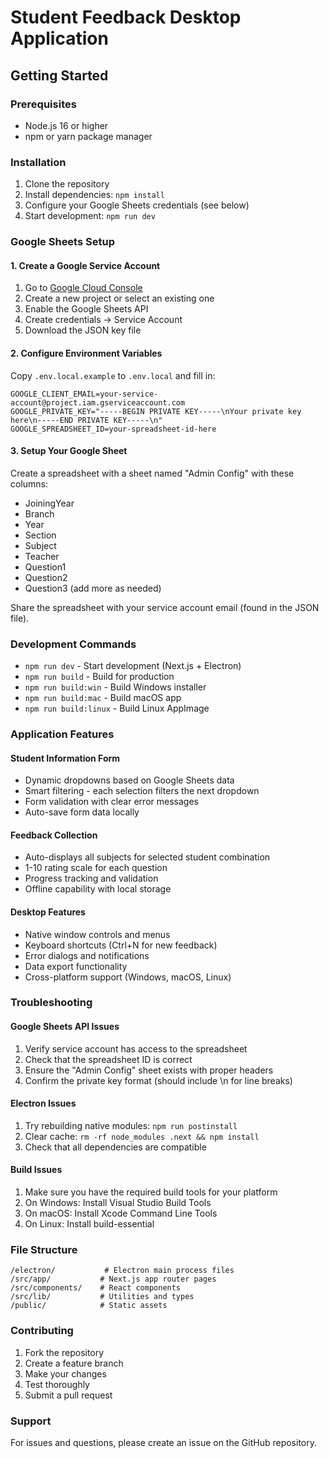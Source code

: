 # Student Feedback Desktop Application

## Getting Started

### Prerequisites
- Node.js 16 or higher
- npm or yarn package manager

### Installation
1. Clone the repository
2. Install dependencies: `npm install`
3. Configure your Google Sheets credentials (see below)
4. Start development: `npm run dev`

### Google Sheets Setup

#### 1. Create a Google Service Account
1. Go to [Google Cloud Console](https://console.cloud.google.com/)
2. Create a new project or select an existing one
3. Enable the Google Sheets API
4. Create credentials → Service Account
5. Download the JSON key file

#### 2. Configure Environment Variables
Copy `.env.local.example` to `.env.local` and fill in:
```env
GOOGLE_CLIENT_EMAIL=your-service-account@project.iam.gserviceaccount.com
GOOGLE_PRIVATE_KEY="-----BEGIN PRIVATE KEY-----\nYour private key here\n-----END PRIVATE KEY-----\n"
GOOGLE_SPREADSHEET_ID=your-spreadsheet-id-here
```

#### 3. Setup Your Google Sheet
Create a spreadsheet with a sheet named "Admin Config" with these columns:
- JoiningYear
- Branch  
- Year
- Section
- Subject
- Teacher
- Question1
- Question2
- Question3 (add more as needed)

Share the spreadsheet with your service account email (found in the JSON file).

### Development Commands

- `npm run dev` - Start development (Next.js + Electron)
- `npm run build` - Build for production
- `npm run build:win` - Build Windows installer
- `npm run build:mac` - Build macOS app
- `npm run build:linux` - Build Linux AppImage

### Application Features

#### Student Information Form
- Dynamic dropdowns based on Google Sheets data
- Smart filtering - each selection filters the next dropdown
- Form validation with clear error messages
- Auto-save form data locally

#### Feedback Collection
- Auto-displays all subjects for selected student combination
- 1-10 rating scale for each question
- Progress tracking and validation
- Offline capability with local storage

#### Desktop Features
- Native window controls and menus
- Keyboard shortcuts (Ctrl+N for new feedback)
- Error dialogs and notifications
- Data export functionality
- Cross-platform support (Windows, macOS, Linux)

### Troubleshooting

#### Google Sheets API Issues
1. Verify service account has access to the spreadsheet
2. Check that the spreadsheet ID is correct
3. Ensure the "Admin Config" sheet exists with proper headers
4. Confirm the private key format (should include \n for line breaks)

#### Electron Issues
1. Try rebuilding native modules: `npm run postinstall`
2. Clear cache: `rm -rf node_modules .next && npm install`
3. Check that all dependencies are compatible

#### Build Issues
1. Make sure you have the required build tools for your platform
2. On Windows: Install Visual Studio Build Tools
3. On macOS: Install Xcode Command Line Tools
4. On Linux: Install build-essential

### File Structure
```
/electron/           # Electron main process files
/src/app/           # Next.js app router pages
/src/components/    # React components
/src/lib/           # Utilities and types
/public/            # Static assets
```

### Contributing
1. Fork the repository
2. Create a feature branch
3. Make your changes
4. Test thoroughly
5. Submit a pull request

### Support
For issues and questions, please create an issue on the GitHub repository.
